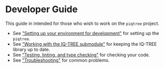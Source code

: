 # Developer Guide

This guide in intended for those who wish to work on the `piqtree` project.

- See ["Setting up your environment for development"](./environment_setup.md) for setting up the `piqtree`.
- See ["Working with the IQ-TREE submodule"](./iqtree_submodule.md) for keeping the IQ-TREE library up to date.
- See ["Testing, linting, and type checking"](./testing.md) for checking your code.
- See ["Troubleshooting"](./troubleshooting.md) for common problems.
